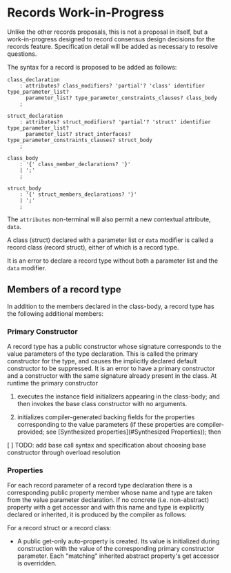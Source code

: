 # Records Work-in-Progress

Unlike the other records proposals, this is not a proposal in itself, but a work-in-progress designed to record consensus design
decisions for the records feature. Specification detail will be added as necessary to resolve questions.

The syntax for a record is proposed to be added as follows:

```antlr
class_declaration
    : attributes? class_modifiers? 'partial'? 'class' identifier type_parameter_list?
      parameter_list? type_parameter_constraints_clauses? class_body
    ;

struct_declaration
    : attributes? struct_modifiers? 'partial'? 'struct' identifier type_parameter_list?
      parameter_list? struct_interfaces? type_parameter_constraints_clauses? struct_body
    ;

class_body
    : '{' class_member_declarations? '}'
    | ';'
    ;

struct_body
    : '{' struct_members_declarations? '}'
    | ';'
    ;
```

The `attributes` non-terminal will also permit a new contextual attribute, `data`.

A class (struct) declared with a parameter list or `data` modifier is called a record class (record struct), either of which is a record type.

It is an error to declare a record type without both a parameter list and the `data` modifier.

## Members of a record type

In addition to the members declared in the class-body, a record type has the following additional members:

### Primary Constructor

A record type has a public constructor whose signature corresponds to the value parameters of the
type declaration. This is called the primary constructor for the type, and causes the implicitly
declared default constructor to be suppressed. It is an error to have a primary constructor and
a constructor with the same signature already present in the class.
At runtime the primary constructor 

1. executes the instance field initializers appearing in the class-body; and then
    invokes the base class constructor with no arguments.

1. initializes compiler-generated backing fields for the properties corresponding to the value parameters (if these properties are compiler-provided; see [Synthesized properties](#Synthesized Properties)); then


[ ] TODO: add base call syntax and specification about choosing base constructor through overload resolution

### Properties

For each record parameter of a record type declaration there is a corresponding public property member whose name and type are taken from the value parameter declaration. If no concrete (i.e. non-abstract) property with a get accessor and with this name and type is explicitly declared or inherited, it is produced by the compiler as follows:

For a record struct or a record class:

* A public get-only auto-property is created. Its value is initialized during construction with the value of the corresponding primary constructor parameter. Each "matching" inherited abstract property's get accessor is overridden.


